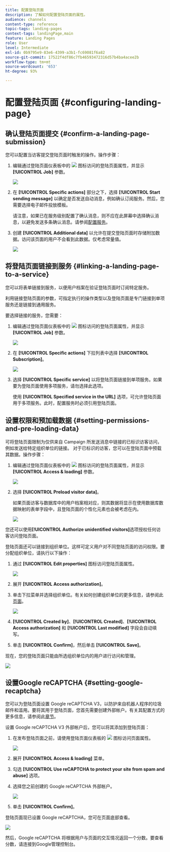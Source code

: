 ```yaml
---
title: 配置登陆页面
description: 了解如何配置登陆页面的属性。
audience: channels
content-type: reference
topic-tags: landing-pages
context-tags: landingPage,main
feature: Landing Pages
role: User
level: Intermediate
exl-id: 0b9795e9-83e6-4399-a3b1-fc69081f6a82
source-git-commit: 17522f4df86c7fb46593472316d57b4ba4acee2b
workflow-type: tm+mt
source-wordcount: '653'
ht-degree: 93%

---
```


# 配置登陆页面 {#configuring-landing-page}

## 确认登陆页面提交 {#confirm-a-landing-page-submission}

您可以配置当访客提交登陆页面时触发的操作。操作步骤：

1. 编辑通过登陆页面仪表板中的 ![](assets/edit_darkgrey-24px.png) 图标访问的登陆页面属性，并显示 **[!UICONTROL Job]** 参数。

   ![](assets/lp_edit_properties_button.png)

1. 在 **[!UICONTROL Specific actions]** 部分之下，选择 **[!UICONTROL Start sending message]** 以确定是否发送自动消息，例如确认订阅服务。然后，您需要选择电子邮件投放模板。

   请注意，如果已在服务级别配置了确认消息，则不应在此屏幕中选择确认消息，以避免发送多条确认消息。请参阅[配置服务](../../audiences/using/creating-a-service.md)。

1. 创建 **[!UICONTROL Additional data]** 以允许在提交登陆页面时存储附加数据。访问该页面的用户不会看到此数据。仅考虑常量值。

   ![](assets/lp_parameters_6.png)

## 将登陆页面链接到服务 {#linking-a-landing-page-to-a-service}

您可以将表单链接到服务，以便用户档案在验证登陆页面时订阅特定服务。

利用链接登陆页面的参数，可指定执行的操作类型以及登陆页面是专门链接到单项服务还是链接到通用服务。

要选择链接的服务，您需要：

1. 编辑通过登陆页面仪表板中的 ![](assets/edit_darkgrey-24px.png) 图标访问的登陆页面属性，并显示 **[!UICONTROL Job]** 参数。

   ![](assets/lp_edit_properties_button.png)

1. 在 **[!UICONTROL Specific actions]** 下拉列表中选择 **[!UICONTROL Subscription]**。

   ![](assets/lp_parameters_5.png)

1. 选择 **[!UICONTROL Specific service]** 以将登陆页面链接到单项服务。如果要为登陆页面使用多项服务，请勿选择此选项。

   使用 **[!UICONTROL Specified service in the URL]** 选项，可允许登陆页面用于多项服务。此时，配置服务时必须引用登陆页面。

## 设置权限和预加载数据 {#setting-permissions-and-pre-loading-data}

可将登陆页面限制为仅供来自 Campaign 所发送消息中链接的已标识访客访问，例如发送给特定组织单位的链接。
对于已标识的访客，您可以在登陆页面中预载其数据。操作步骤：

1. 编辑通过登陆页面仪表板中的 ![](assets/edit_darkgrey-24px.png) 图标访问的登陆页面属性，并显示 **[!UICONTROL Access & loading]** 参数。

   ![](assets/lp_edit_properties_button.png)

1. 选择 **[!UICONTROL Preload visitor data]**。

   如果页面访客与数据库中的用户档案相对应，则其数据将显示在使用数据库数据映射的表单字段中，且登陆页面的个性化元素也会被考虑在内。

   ![](assets/lp_parameters_3_temp.png)

您还可以使用&#x200B;**[!UICONTROL Authorize unidentified visitors]**&#x200B;选项授权任何访客访问登陆页面。

<!--Use the URL parameters to identify the visitors, using the **[!UICONTROL Authorize visitor identification via URL parameters]** option: then you must choose the loading key and map the filter parameters with the parameters of the corresponding URL.-->

登陆页面还可以链接到组织单位。这样可定义用户对不同登陆页面的访问权限。要分配组织单位，请执行以下操作：

1. 通过 **[!UICONTROL Edit properties]** 图标访问登陆页面属性。

   ![](assets/lp_parameters_google3.png)

1. 展开 **[!UICONTROL Access authorization]**。

1. 单击下拉菜单并选择组织单位。有关如何创建组织单位的更多信息，请参阅此[页面](../../administration/using/organizational-units.md)。

   ![](assets/lp_org_unit_2.png)

1. **[!UICONTROL Created by]**、**[!UICONTROL Created]**、**[!UICONTROL Access authorization]** 和 **[!UICONTROL Last modified]** 字段会自动填写。

1. 单击 **[!UICONTROL Confirm]**，然后单击 **[!UICONTROL Save]**。

现在，您的登陆页面只能由所选组织单位内的用户进行访问和管理。

![](assets/lp_org_unit_3.png)

## 设置Google reCAPTCHA {#setting-google-recaptcha}

您可以为登陆页面设置 Google reCAPTCHA V3，以防护来自机器人程序的垃圾邮件和滥用。要将其用于登陆页面，您首先需要创建外部帐户。有关其配置方式的更多信息，请参阅此[章节](../../administration/using/external-accounts.md#google-recaptcha-external-account)。

设置 Google reCAPTCHA V3 外部帐户后，您可以将其添加到登陆页面：

1. 在发布登陆页面之前，请使用登陆页面仪表板的 ![](assets/edit_darkgrey-24px.png) 图标访问页面属性。

   ![](assets/lp_parameters_google3.png)

1. 展开 **[!UICONTROL Access & loading]** 菜单。
1. 勾选 **[!UICONTROL Use reCAPTCHA to protect your site from spam and abuse]** 选项。
1. 选择您之前创建的 Google reCAPTCHA 外部帐户。

   ![](assets/lp_parameters_google_temp.png)

1. 单击 **[!UICONTROL Confirm]**。

登陆页面现已设置 Google reCAPTCHA，您可在页面底部查看。

![](assets/lp_parameters_google2.png)

然后，Google reCAPTCHA 将根据用户与页面的交互情况返回一个分数。要查看分数，请连接到Google管理控制台。

